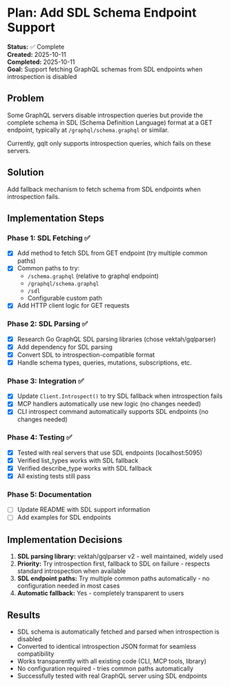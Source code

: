 # Plan: Add SDL Schema Endpoint Support

**Status:** ✅ Complete  
**Created:** 2025-10-11  
**Completed:** 2025-10-11  
**Goal:** Support fetching GraphQL schemas from SDL endpoints when introspection is disabled

## Problem

Some GraphQL servers disable introspection queries but provide the complete schema in SDL (Schema Definition Language) format at a GET endpoint, typically at `/graphql/schema.graphql` or similar.

Currently, gqlt only supports introspection queries, which fails on these servers.

## Solution

Add fallback mechanism to fetch schema from SDL endpoints when introspection fails.

## Implementation Steps

### Phase 1: SDL Fetching ✅
- [x] Add method to fetch SDL from GET endpoint (try multiple common paths)
- [x] Common paths to try:
  - `/schema.graphql` (relative to graphql endpoint)
  - `/graphql/schema.graphql`
  - `/sdl`
  - Configurable custom path
- [x] Add HTTP client logic for GET requests

### Phase 2: SDL Parsing ✅
- [x] Research Go GraphQL SDL parsing libraries (chose vektah/gqlparser)
- [x] Add dependency for SDL parsing
- [x] Convert SDL to introspection-compatible format
- [x] Handle schema types, queries, mutations, subscriptions, etc.

### Phase 3: Integration ✅
- [x] Update `Client.Introspect()` to try SDL fallback when introspection fails
- [x] MCP handlers automatically use new logic (no changes needed)
- [x] CLI introspect command automatically supports SDL endpoints (no changes needed)

### Phase 4: Testing ✅
- [x] Tested with real servers that use SDL endpoints (localhost:5095)
- [x] Verified list_types works with SDL fallback
- [x] Verified describe_type works with SDL fallback
- [x] All existing tests still pass

### Phase 5: Documentation
- [ ] Update README with SDL support information
- [ ] Add examples for SDL endpoints

## Implementation Decisions
1. **SDL parsing library:** vektah/gqlparser v2 - well maintained, widely used
2. **Priority:** Try introspection first, fallback to SDL on failure - respects standard introspection when available
3. **SDL endpoint paths:** Try multiple common paths automatically - no configuration needed in most cases
4. **Automatic fallback:** Yes - completely transparent to users

## Results
- SDL schema is automatically fetched and parsed when introspection is disabled
- Converted to identical introspection JSON format for seamless compatibility
- Works transparently with all existing code (CLI, MCP tools, library)
- No configuration required - tries common paths automatically
- Successfully tested with real GraphQL server using SDL endpoints

